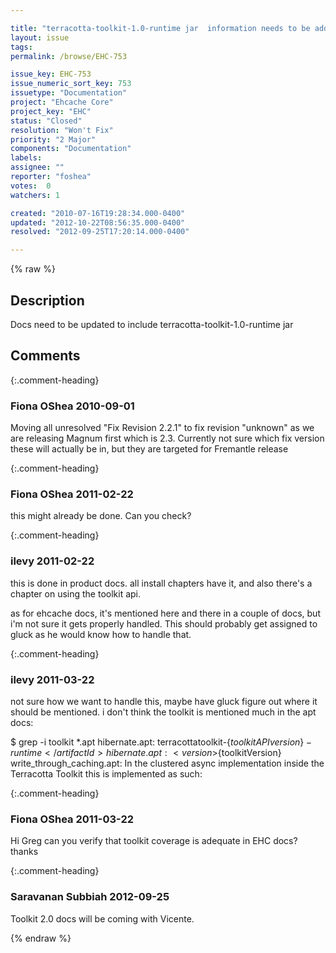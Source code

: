 ```yaml
---

title: "terracotta-toolkit-1.0-runtime jar  information needs to be added to docs"
layout: issue
tags: 
permalink: /browse/EHC-753

issue_key: EHC-753
issue_numeric_sort_key: 753
issuetype: "Documentation"
project: "Ehcache Core"
project_key: "EHC"
status: "Closed"
resolution: "Won't Fix"
priority: "2 Major"
components: "Documentation"
labels: 
assignee: ""
reporter: "foshea"
votes:  0
watchers: 1

created: "2010-07-16T19:28:34.000-0400"
updated: "2012-10-22T08:56:35.000-0400"
resolved: "2012-09-25T17:20:14.000-0400"

---
```




{% raw %}



## Description

<div markdown="1" class="description">

Docs need to be updated to include terracotta-toolkit-1.0-runtime jar 

</div>

## Comments


{:.comment-heading}
### **Fiona OShea** <span class="date">2010-09-01</span>

<div markdown="1" class="comment">

Moving all unresolved "Fix Revision 2.2.1" to fix revision "unknown" as we are releasing Magnum first which is 2.3. Currently not sure which fix version these will actually be in, but they are targeted for Fremantle release

</div>


{:.comment-heading}
### **Fiona OShea** <span class="date">2011-02-22</span>

<div markdown="1" class="comment">

this might already be done. Can you check?

</div>


{:.comment-heading}
### **ilevy** <span class="date">2011-02-22</span>

<div markdown="1" class="comment">

this is done in product docs. all install chapters have it, and also there's a chapter on using the toolkit api.

as for ehcache docs, it's mentioned here and there in a couple of docs, but i'm not sure it gets properly handled. This should probably get assigned to gluck as he would know how to handle that.

</div>


{:.comment-heading}
### **ilevy** <span class="date">2011-03-22</span>

<div markdown="1" class="comment">

not sure how we want to handle this, maybe have gluck figure out where it should be mentioned. i don't think the toolkit is mentioned much in the apt docs:

$ grep -i toolkit \*.apt
hibernate.apt:        <artifactId>terracottatoolkit-$\{toolkitAPIversion\}-runtime</artifactId>
hibernate.apt:        <version>$\{toolkitVersion\}</version>
write\_through\_caching.apt:    In the clustered async implementation inside the Terracotta Toolkit this is implemented as such:


</div>


{:.comment-heading}
### **Fiona OShea** <span class="date">2011-03-22</span>

<div markdown="1" class="comment">

Hi Greg can you verify that toolkit coverage is adequate in EHC docs? thanks

</div>


{:.comment-heading}
### **Saravanan Subbiah** <span class="date">2012-09-25</span>

<div markdown="1" class="comment">

Toolkit 2.0 docs will be coming with Vicente.

</div>



{% endraw %}
